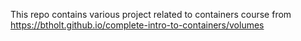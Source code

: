 This repo contains various project related to containers course from 
https://btholt.github.io/complete-intro-to-containers/volumes
